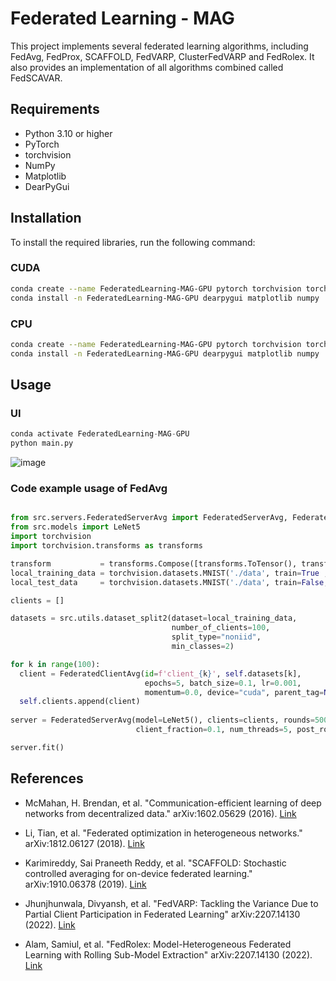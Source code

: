 # Federated Learning - MAG

This project implements several federated learning algorithms, including FedAvg, FedProx, SCAFFOLD, FedVARP, ClusterFedVARP and FedRolex. It also provides an implementation of all algorithms combined called FedSCAVAR.

## Requirements

- Python 3.10 or higher
- PyTorch
- torchvision
- NumPy
- Matplotlib
- DearPyGui

## Installation

To install the required libraries, run the following command:

### CUDA
```sh
conda create --name FederatedLearning-MAG-GPU pytorch torchvision torchaudio pytorch-cuda=11.8 -c pytorch -c nvidia
conda install -n FederatedLearning-MAG-GPU dearpygui matplotlib numpy
```

### CPU
```sh
conda create --name FederatedLearning-MAG-GPU pytorch torchvision torchaudio cpuonly -c pytorch
conda install -n FederatedLearning-MAG-GPU dearpygui matplotlib numpy
```

## Usage
### UI
```python
conda activate FederatedLearning-MAG-GPU
python main.py
```

![image](https://github.com/JakaCugalj/FederatedLearning-MAG/assets/33024213/3fa69b84-0939-4ba9-adc9-345d4884ff87)

### Code example usage of FedAvg

```python

from src.servers.FederatedServerAvg import FederatedServerAvg, FederatedClientAvg
from src.models import LeNet5
import torchvision
import torchvision.transforms as transforms

transform           = transforms.Compose([transforms.ToTensor(), transforms.Normalize((0.1307,), (0.3081,))])
local_training_data = torchvision.datasets.MNIST('./data', train=True , transform=transform, download=True)
local_test_data     = torchvision.datasets.MNIST('./data', train=False, transform=transform, download=True)

clients = []

datasets = src.utils.dataset_split2(dataset=local_training_data,
                                    number_of_clients=100,
                                    split_type="noniid",
                                    min_classes=2)

for k in range(100):
  client = FederatedClientAvg(id=f'client_{k}', self.datasets[k],
                              epochs=5, batch_size=0.1, lr=0.001,
                              momentum=0.0, device="cuda", parent_tag=None)
  self.clients.append(client)
        
server = FederatedServerAvg(model=LeNet5(), clients=clients, rounds=500, server_lr=1.0,
                            client_fraction=0.1, num_threads=5, post_round_callback=None, device="cuda")

server.fit()

```

## References

- McMahan, H. Brendan, et al. "Communication-efficient learning of deep networks from decentralized data." arXiv:1602.05629 (2016). [Link](https://arxiv.org/abs/1602.05629)

- Li, Tian, et al. "Federated optimization in heterogeneous networks." arXiv:1812.06127 (2018). [Link](https://arxiv.org/abs/1812.06127)

- Karimireddy, Sai Praneeth Reddy, et al. "SCAFFOLD: Stochastic controlled averaging for on-device federated learning." arXiv:1910.06378 (2019). [Link](https://arxiv.org/abs/1910.06378)

- Jhunjhunwala, Divyansh, et al. "FedVARP: Tackling the Variance Due to Partial Client Participation in Federated Learning" arXiv:2207.14130 (2022). [Link](https://arxiv.org/abs/2207.14130)

- Alam, Samiul, et al. "FedRolex: Model-Heterogeneous Federated Learning with Rolling Sub-Model Extraction" arXiv:2207.14130 (2022). [Link](https://arxiv.org/abs/2212.01548)
